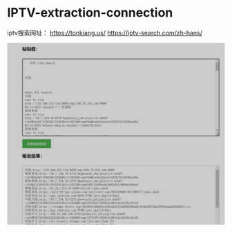 # IPTV-extraction-connection
iptv搜索网址：
https://tonkiang.us/
https://iptv-search.com/zh-hans/

<img src="界面截图.jpg" alt="粘贴格式以及提取结果">
